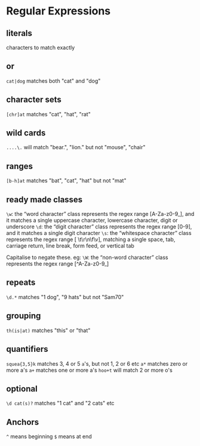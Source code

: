 # Regular Expressions

## literals

characters to match exactly

## or

`cat|dog` matches both "cat" and "dog"

## character sets
`[chr]at` matches "cat", "hat", "rat"

## wild cards
`....\.` will match "bear.", "lion." but not "mouse", "chair"

## ranges
`[b-h]at` matches "bat", "cat", "hat" but not "mat"

## ready made classes

`\w`: the “word character” class represents the regex range [A-Za-z0-9_], and it matches a single uppercase character, lowercase character, digit or underscore
`\d`: the “digit character” class represents the regex range [0-9], and it matches a single digit character
`\s`: the “whitespace character” class represents the regex range [ \t\r\n\f\v], matching a single space, tab, carriage return, line break, form feed, or vertical tab

Capitalise to negate these. eg: `\W`: the “non-word character” class represents the regex range [^A-Za-z0-9_]

## repeats
`\d.*` matches "1 dog", "9 hats" but not "Sam70"

## grouping
`th(is|at)` matches "this" or "that"

## quantifiers
`squea{3,5}k` matches 3, 4 or 5 `a`'s, but not 1, 2 or 6 etc
`a*` matches zero or more a's
`a+` matches one or more a's
`hoo+t` will match 2 or more o's

## optional
`\d cat(s)?` matches "1 cat" and "2 cats" etc

## Anchors
`^` means beginning
`$` means at end